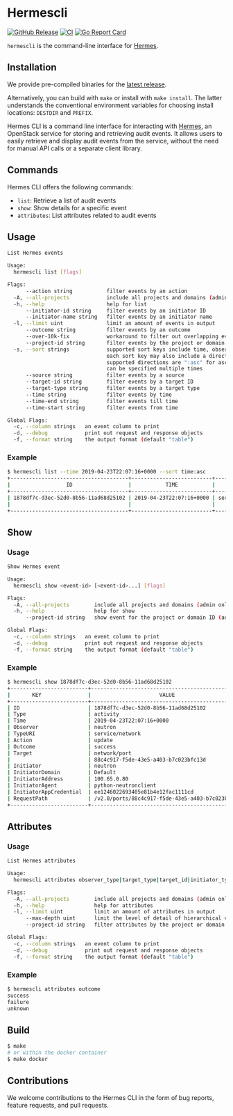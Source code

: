 # Hermescli

[![GitHub Release](https://img.shields.io/github/v/release/sapcc/hermescli)](https://github.com/sapcc/hermescli/releases/latest)
[![CI](https://github.com/sapcc/hermescli/actions/workflows/ci.yaml/badge.svg)](https://github.com/sapcc/hermescli/actions/workflows/ci.yaml)
[![Go Report Card](https://goreportcard.com/badge/github.com/sapcc/hermescli)](https://goreportcard.com/report/github.com/sapcc/hermescli)

`hermescli` is the command-line interface for [Hermes](https://github.com/sapcc/hermes).

## Installation

We provide pre-compiled binaries for the [latest release](https://github.com/sapcc/hermescli/releases/latest).

Alternatively, you can build with `make` or install with `make install`. The latter
understands the conventional environment variables for choosing install locations:
`DESTDIR` and `PREFIX`.


Hermes CLI is a command line interface for interacting with [Hermes](https://github.com/sapcc/hermes), an OpenStack service for storing and retrieving audit events. It allows users to easily retrieve and display audit events from the service, without the need for manual API calls or a separate client library.

## Commands

Hermes CLI offers the following commands:

- `list`: Retrieve a list of audit events
- `show`: Show details for a specific event
- `attributes`: List attributes related to audit events

## Usage

```sh
List Hermes events

Usage:
  hermescli list [flags]

Flags:
      --action string           filter events by an action
  -A, --all-projects            include all projects and domains (admin only) (alias for --project-id '*')
  -h, --help                    help for list
      --initiator-id string     filter events by an initiator ID
      --initiator-name string   filter events by an initiator name
  -l, --limit uint              limit an amount of events in output
      --outcome string          filter events by an outcome
      --over-10k-fix            workaround to filter out overlapping events for > 10k total events (default true)
      --project-id string       filter events by the project or domain ID (admin only)
  -s, --sort strings            supported sort keys include time, observer_type, target_type, target_id, initiator_type, initiator_id, outcome and action
                                each sort key may also include a direction suffix
                                supported directions are ":asc" for ascending and ":desc" for descending
                                can be specified multiple times
      --source string           filter events by a source
      --target-id string        filter events by a target ID
      --target-type string      filter events by a target type
      --time string             filter events by time
      --time-end string         filter events till time
      --time-start string       filter events from time

Global Flags:
  -c, --column strings   an event column to print
  -d, --debug            print out request and response objects
  -f, --format string    the output format (default "table")
```

### Example

```sh
$ hermescli list --time 2019-04-23T22:07:16+0000 --sort time:asc
+--------------------------------------+--------------------------+-----------------+--------+---------+--------------------------------------+-----------+
|                  ID                  |           TIME           |     SOURCE      | ACTION | OUTCOME |                TARGET                | INITIATOR |
+--------------------------------------+--------------------------+-----------------+--------+---------+--------------------------------------+-----------+
| 1878df7c-d3ec-52d0-8b56-11ad68d25102 | 2019-04-23T22:07:16+0000 | service/network | update | success | network/port                         | neutron   |
|                                      |                          |                 |        |         | 88c4c917-f5de-43e5-a403-b7c023bfc13d |           |
+--------------------------------------+--------------------------+-----------------+--------+---------+--------------------------------------+-----------+
```

## Show

### Usage

```sh
Show Hermes event

Usage:
  hermescli show <event-id> [<event-id>...] [flags]

Flags:
  -A, --all-projects        include all projects and domains (admin only) (alias for --project-id '*')
  -h, --help                help for show
      --project-id string   show event for the project or domain ID (admin only)

Global Flags:
  -c, --column strings   an event column to print
  -d, --debug            print out request and response objects
  -f, --format string    the output format (default "table")
```

### Example

```sh
$ hermescli show 1878df7c-d3ec-52d0-8b56-11ad68d25102
+-------------------------+--------------------------------------------------+
|       KEY               |                      VALUE                       |
+-------------------------+--------------------------------------------------+
| ID                      | 1878df7c-d3ec-52d0-8b56-11ad68d25102             |
| Type                    | activity                                         |
| Time                    | 2019-04-23T22:07:16+0000                         |
| Observer                | neutron                                          |
| TypeURI                 | service/network                                  |
| Action                  | update                                           |
| Outcome                 | success                                          |
| Target                  | network/port                                     |
|                         | 88c4c917-f5de-43e5-a403-b7c023bfc13d             |
| Initiator               | neutron                                          |
| InitiatorDomain         | Default                                          |
| InitiatorAddress        | 100.65.0.80                                      |
| InitiatorAgent          | python-neutronclient                             |
| InitiatorAppCredential  | ee1246022693405e81b4e12fac1111cd                 |
| RequestPath             | /v2.0/ports/88c4c917-f5de-43e5-a403-b7c023bfc13d |
+-------------------------+--------------------------------------------------+
```

## Attributes

### Usage

```sh
List Hermes attributes

Usage:
  hermescli attributes observer_type|target_type|target_id|initiator_type|initiator_id|initiator_name|action|outcome [flags]

Flags:
  -A, --all-projects        include all projects and domains (admin only) (alias for --project-id '*')
  -h, --help                help for attributes
  -l, --limit uint          limit an amount of attributes in output
      --max-depth uint      limit the level of detail of hierarchical values
      --project-id string   filter attributes by the project or domain ID (admin only)

Global Flags:
  -c, --column strings   an event column to print
  -d, --debug            print out request and response objects
  -f, --format string    the output format (default "table")
```

### Example

```sh
$ hermescli attributes outcome
success
failure
unknown
```

## Build

```sh
$ make
# or within the docker container
$ make docker
```

## Contributions

We welcome contributions to the Hermes CLI in the form of bug reports, feature requests, and pull requests.
